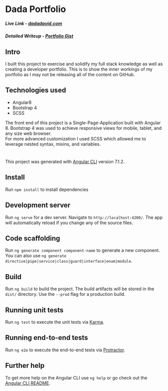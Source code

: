 # Dada Portfolio
##### Live Link - [dadadavid.com](https://dadadavid.com)
##### Detailed Writeup - [Portfolio Gist](https://gist.github.com/Dada-Tech/4d651450e20f1267ce77dc26981ad7a3)
  
## Intro
I built this project to exercise and solidify my full stack knowledge as well as creating a developer portfolio. This is to show the inner workings of my portfolio as I may not be releasing all of the content on GitHub.

## Technologies used
* Angular8
* Bootstrap 4
* SCSS  
   
The front end of this project is a Single-Page-Application built with Angular 8.
Bootstrap 4 was used to achieve responsive views for mobile, tablet, and any size web browser.  
For more advanced customization I used SCSS which allowed me to leverage nested syntax, mixins, and variables.

# 
This project was generated with [Angular CLI](https://github.com/angular/angular-cli) version 7.1.2.

## Install
Run `npm install` to install dependencies 

## Development server

Run `ng serve` for a dev server. Navigate to `http://localhost:4200/`. The app will automatically reload if you change any of the source files.

## Code scaffolding

Run `ng generate component component-name` to generate a new component. You can also use `ng generate directive|pipe|service|class|guard|interface|enum|module`.

## Build

Run `ng build` to build the project. The build artifacts will be stored in the `dist/` directory. Use the `--prod` flag for a production build.

## Running unit tests

Run `ng test` to execute the unit tests via [Karma](https://karma-runner.github.io).

## Running end-to-end tests

Run `ng e2e` to execute the end-to-end tests via [Protractor](http://www.protractortest.org/).

## Further help

To get more help on the Angular CLI use `ng help` or go check out the [Angular CLI README](https://github.com/angular/angular-cli/blob/master/README.md).

